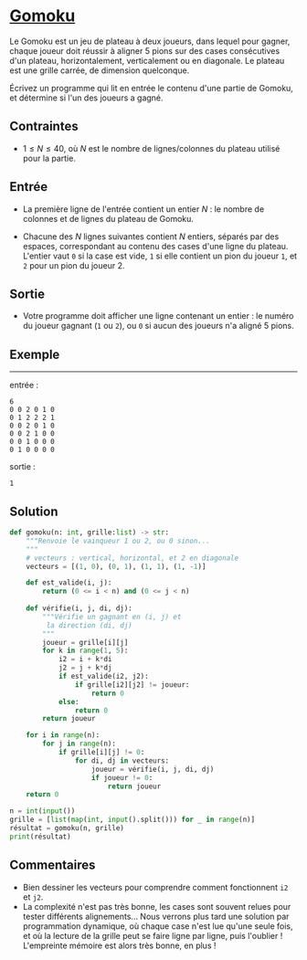 # [Gomoku](http://www.france-ioi.org/algo/task.php?idChapter=564&iOrder=4)


Le Gomoku est un jeu de plateau à deux joueurs, dans lequel pour gagner, chaque joueur doit réussir à aligner 5 pions sur des cases consécutives d'un plateau, horizontalement, verticalement ou en diagonale. Le plateau est une grille carrée, de dimension quelconque.

Écrivez un programme qui lit en entrée le contenu d'une partie de Gomoku, et détermine si l'un des joueurs a gagné.

## Contraintes

* $1 \leqslant N \leqslant 40$, où $N$ est le nombre de lignes/colonnes du plateau utilisé pour la partie.

## Entrée
* La première ligne de l'entrée contient un entier $N$ : le nombre de colonnes et de lignes du plateau de Gomoku.

* Chacune des $N$ lignes suivantes contient $N$ entiers, séparés par des espaces, correspondant au contenu des cases d'une ligne du plateau. L'entier vaut `0` si la case est vide, `1` si elle contient un pion du joueur `1`, et `2` pour un pion du joueur 2.

## Sortie
* Votre programme doit afficher une ligne contenant un entier : le numéro du joueur gagnant (`1` ou `2`), ou `0` si aucun des joueurs n'a aligné 5 pions.

## Exemple

---

entrée :

```
6
0 0 2 0 1 0
0 1 2 2 2 1
0 0 2 0 1 0
0 0 2 1 0 0
0 0 1 0 0 0
0 1 0 0 0 0
```

sortie :

```
1
```

## Solution

```python
def gomoku(n: int, grille:list) -> str:
    """Renvoie le vainqueur 1 ou 2, ou 0 sinon...
    """
    # vecteurs : vertical, horizontal, et 2 en diagonale
    vecteurs = [(1, 0), (0, 1), (1, 1), (1, -1)]

    def est_valide(i, j):
        return (0 <= i < n) and (0 <= j < n)
    
    def vérifie(i, j, di, dj):
        """Vérifie un gagnant en (i, j) et
         la direction (di, dj)
        """
        joueur = grille[i][j]
        for k in range(1, 5):
            i2 = i + k*di
            j2 = j + k*dj
            if est_valide(i2, j2):
                if grille[i2][j2] != joueur:
                    return 0
            else:
                return 0
        return joueur

    for i in range(n):
        for j in range(n):
            if grille[i][j] != 0:
                for di, dj in vecteurs:
                    joueur = vérifie(i, j, di, dj)
                    if joueur != 0:
                        return joueur
    return 0

n = int(input())
grille = [list(map(int, input().split())) for _ in range(n)]
résultat = gomoku(n, grille)
print(résultat)
```

## Commentaires
* Bien dessiner les vecteurs pour comprendre comment fonctionnent `i2` et `j2`.
* La complexité n'est pas très bonne, les cases sont souvent relues pour tester différents alignements... Nous verrons plus tard une solution par programmation dynamique, où chaque case n'est lue qu'une seule fois, et où la lecture de la grille peut se faire ligne par ligne, puis l'oublier ! L'empreinte mémoire est alors très bonne, en plus !